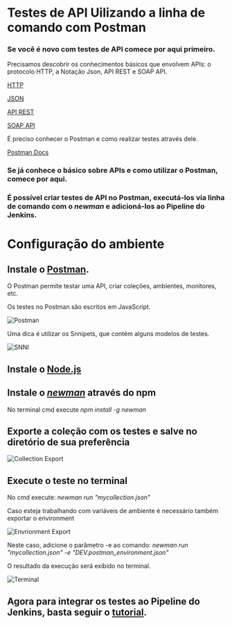 # Testes de API Uilizando a linha de comando com Postman

### Se você é novo com testes de API comece por aqui primeiro.

Precisamos descobrir os conhecimentos básicos que envolvem APIs: o protocolo HTTP, a Notação Json, API REST e SOAP API.



[HTTP](https://developer.mozilla.org/pt-BR/docs/Web/HTTP/Overview)



[JSON](https://www.json.org/json-pt.html)



[API REST](https://www.redhat.com/pt-br/topics/api/what-is-a-rest-api)


[SOAP API](https://www.soapui.org/learn/api/soap-vs-rest-api/)


É preciso conhecer o Postman e como realizar testes através dele.



[Postman Docs](https://learning.postman.com/)

### Se já conhece o básico sobre APIs e como utilizar o Postman, comece por aqui.

### É possível criar testes de API no Postman, executá-los via linha de comando com o _newman_ e adicioná-los ao Pipeline do Jenkins.

# Configuração do ambiente

## Instale o [Postman](https://www.postman.com/downloads/).

O Postman permite testar uma API, criar coleções, ambientes, monitores, etc.

Os testes no Postman são escritos em JavaScript.

![Postman](https://user-images.githubusercontent.com/50729163/121768828-bf1db600-cb36-11eb-8b9b-66ebbf6e2cbe.jpg)

Uma dica é utilizar os Snnipets, que contém alguns modelos de testes.

![SNNI](https://user-images.githubusercontent.com/50729163/121769657-3a816680-cb3b-11eb-9948-ee0ff56dca20.jpg)


## Instale o [Node.js](https://nodejs.org/en/download/)

## Instale o [_newman_](https://learning.postman.com/docs/running-collections/using-newman-cli/command-line-integration-with-newman/) através do npm

No terminal cmd execute _npm install -g newman_


## Exporte a coleção com os testes e salve no diretório de sua preferência

![Collection Export](https://user-images.githubusercontent.com/50729163/121769167-77982980-cb38-11eb-8146-7c9db2978b49.jpg)


## Execute o teste no terminal

No cmd execute: _newman run "mycollection.json"_

Caso esteja trabalhando com variáveis de ambiente é necessário também exportar o environment

![Envrionment Export](https://user-images.githubusercontent.com/50729163/121769369-a8c52980-cb39-11eb-97d1-911e44706928.jpg)

Neste caso, adicione o parâmetro -e ao comando: _newman run "mycollection.json" -e "DEV.postman_environment.json"_

O resultado da execução será exibido no terminal.

![Terminal](https://user-images.githubusercontent.com/50729163/121769455-11140b00-cb3a-11eb-8881-3555076c7a1e.jpg)

## Agora para integrar os testes ao Pipeline do Jenkins, basta seguir o [tutorial](https://learning.postman.com/docs/running-collections/using-newman-cli/integration-with-jenkins/). 


